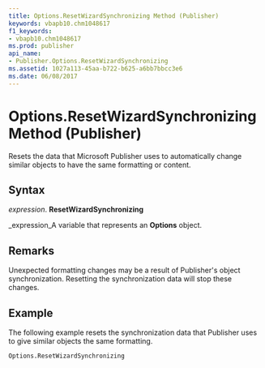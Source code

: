 ```yaml
---
title: Options.ResetWizardSynchronizing Method (Publisher)
keywords: vbapb10.chm1048617
f1_keywords:
- vbapb10.chm1048617
ms.prod: publisher
api_name:
- Publisher.Options.ResetWizardSynchronizing
ms.assetid: 1027a113-45aa-b722-b625-a6bb7bbcc3e6
ms.date: 06/08/2017
---
```



# Options.ResetWizardSynchronizing Method (Publisher)

Resets the data that Microsoft Publisher uses to automatically change similar objects to have the same formatting or content.


## Syntax

 _expression_. **ResetWizardSynchronizing**

 _expression_A variable that represents an **Options** object.


## Remarks

Unexpected formatting changes may be a result of Publisher's object synchronization. Resetting the synchronization data will stop these changes.


## Example

The following example resets the synchronization data that Publisher uses to give similar objects the same formatting.


```
Options.ResetWizardSynchronizing
```


